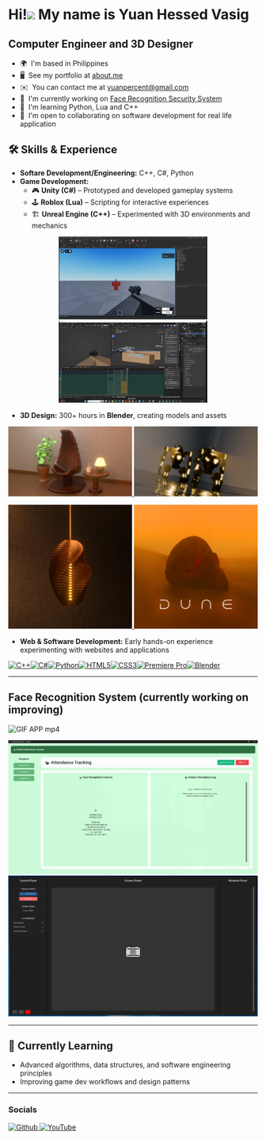 Hi!![](https://user-images.githubusercontent.com/18350557/176309783-0785949b-9127-417c-8b55-ab5a4333674e.gif) My name is Yuan Hessed Vasig
=========================================================================================================================================

Computer Engineer and 3D Designer
---------------------------------

* 🌍  I'm based in Philippines
* 🖥️  See my portfolio at [about.me](http://about.me/yuandigitals)
* ✉️  You can contact me at [yuanpercent@gmail.com](mailto:yuanpercent@gmail.com)
* 🚀  I'm currently working on [Face Recognition Security System](http://github.com/Yuan-Hessed-Vasig/project-oop-recognition)
* 🧠  I'm learning Python, Lua and C++
* 🤝  I'm open to collaborating on software development for real life application

## 🛠️ Skills & Experience  
- **Softare Development/Engineering:** C++, C#, Python  
- **Game Development:**  
  - 🎮 **Unity (C#)** – Prototyped and developed gameplay systems  
  - 🕹 **Roblox (Lua)** – Scripting for interactive experiences  
  - 🏗 **Unreal Engine (C++)** – Experimented with 3D environments and mechanics
 
<p align="center">
  <a href="">
    <img src="https://github.com/Yuan-Hessed-Vasig/Yuan-Hessed-Vasig/blob/main/game_dev1.png" width="300" />
  </a>
  <a href="">
    <img src="https://github.com/Yuan-Hessed-Vasig/Yuan-Hessed-Vasig/blob/main/game_dev2.png" width="300" />
  </a>
</p>
  
- **3D Design:** 300+ hours in **Blender**, creating models and assets

<p align="center">
  <a href="https://www.artstation.com/artwork/DLoG6R">
    <img src="https://github.com/Yuan-Hessed-Vasig/Yuan-Hessed-Vasig/blob/main/parametric_chair1.jpg" width="250" />
  </a>
  <a href="https://www.artstation.com/artwork/DLoG6R">
    <img src="https://github.com/Yuan-Hessed-Vasig/Yuan-Hessed-Vasig/blob/main/mech1.jpg" width="250" />
  </a>
</p>

<p align="center">
  <a href="https://www.artstation.com/artwork/DLoG6R">
    <img src="https://github.com/Yuan-Hessed-Vasig/Yuan-Hessed-Vasig/blob/main/parametric_lamp1.jpg" width="250" />
  </a>
  <a href="https://www.artstation.com/artwork/DLoG6R">
    <img src="https://github.com/Yuan-Hessed-Vasig/Yuan-Hessed-Vasig/blob/main/dune1.png" width="250" />
  </a>
</p>


- **Web & Software Development:** Early hands-on experience experimenting with websites and applications  


<p align="left">
<a href="https://docs.microsoft.com/en-us/cpp/?view=msvc-170" target="_blank" rel="noreferrer"><img src="https://raw.githubusercontent.com/danielcranney/readme-generator/main/public/icons/skills/cplusplus-colored.svg" width="36" height="36" alt="C++" title="C++"/></a><a href="https://docs.microsoft.com/en-us/dotnet/csharp/" target="_blank" rel="noreferrer"><img src="https://raw.githubusercontent.com/danielcranney/readme-generator/main/public/icons/skills/csharp-colored.svg" width="36" height="36" alt="C#" title="C#"/></a><a href="https://www.python.org/" target="_blank" rel="noreferrer"><img src="https://raw.githubusercontent.com/danielcranney/readme-generator/main/public/icons/skills/python-colored.svg" width="36" height="36" alt="Python" title="Python"/></a><a href="https://developer.mozilla.org/en-US/docs/Glossary/HTML5" target="_blank" rel="noreferrer"><img src="https://raw.githubusercontent.com/danielcranney/readme-generator/main/public/icons/skills/html5-colored.svg" width="36" height="36" alt="HTML5" title="HTML5"/></a><a href="https://www.w3.org/TR/CSS/#css" target="_blank" rel="noreferrer"><img src="https://raw.githubusercontent.com/danielcranney/readme-generator/main/public/icons/skills/css3-colored.svg" width="36" height="36" alt="CSS3" title="CSS3"/></a><a href="https://www.adobe.com/uk/products/premiere.html" target="_blank" rel="noreferrer"><img src="https://raw.githubusercontent.com/danielcranney/readme-generator/main/public/icons/skills/premierepro-colored.svg" width="36" height="36" alt="Premiere Pro" title="Premiere Pro"/></a><a href="https://www.blender.org/" target="_blank" rel="noreferrer"><img src="https://raw.githubusercontent.com/danielcranney/readme-generator/main/public/icons/skills/blender-colored.svg" width="36" height="36" alt="Blender" title="Blender"/></a>
</p>

---------------------------------
## Face Recognition System (currently working on improving)

![GIF APP mp4](https://github.com/user-attachments/assets/cf23bfbf-c010-4964-bca0-ab8471d76f3d)

 <a href="">
    <img src="https://github.com/Yuan-Hessed-Vasig/Yuan-Hessed-Vasig/blob/main/Attendance%20Page.png" />
</a>

 <a href="">
    <img src="https://github.com/Yuan-Hessed-Vasig/Yuan-Hessed-Vasig/blob/main/face_recognition_ui.png" />
</a>

---------------------------------


## 🌱 Currently Learning  
- Advanced algorithms, data structures, and software engineering principles  
- Improving game dev workflows and design patterns  

---------------------------------

### Socials

<p align="left"> <a href="https://www.github.com/Yuan-Hessed-Vasig" target="_blank" rel="noreferrer"> <picture> <source media="(prefers-color-scheme: dark)" srcset="https://raw.githubusercontent.com/danielcranney/readme-generator/main/public/icons/socials/github-dark.svg" /> <source media="(prefers-color-scheme: light)" srcset="https://raw.githubusercontent.com/danielcranney/readme-generator/main/public/icons/socials/github.svg" /> <img src="https://raw.githubusercontent.com/danielcranney/readme-generator/main/public/icons/socials/github.svg" width="32" height="32" alt="Github" title="Github" /> </picture> </a> <a href="https://www.youtube.com/@xsflickz420" target="_blank" rel="noreferrer"> <picture> <source media="(prefers-color-scheme: dark)" srcset="https://raw.githubusercontent.com/danielcranney/readme-generator/main/public/icons/socials/youtube-dark.svg" /> <source media="(prefers-color-scheme: light)" srcset="https://raw.githubusercontent.com/danielcranney/readme-generator/main/public/icons/socials/youtube.svg" /> <img src="https://raw.githubusercontent.com/danielcranney/readme-generator/main/public/icons/socials/youtube.svg" width="32" height="32" alt="YouTube" title="YouTube" /> </picture> </a></p>
